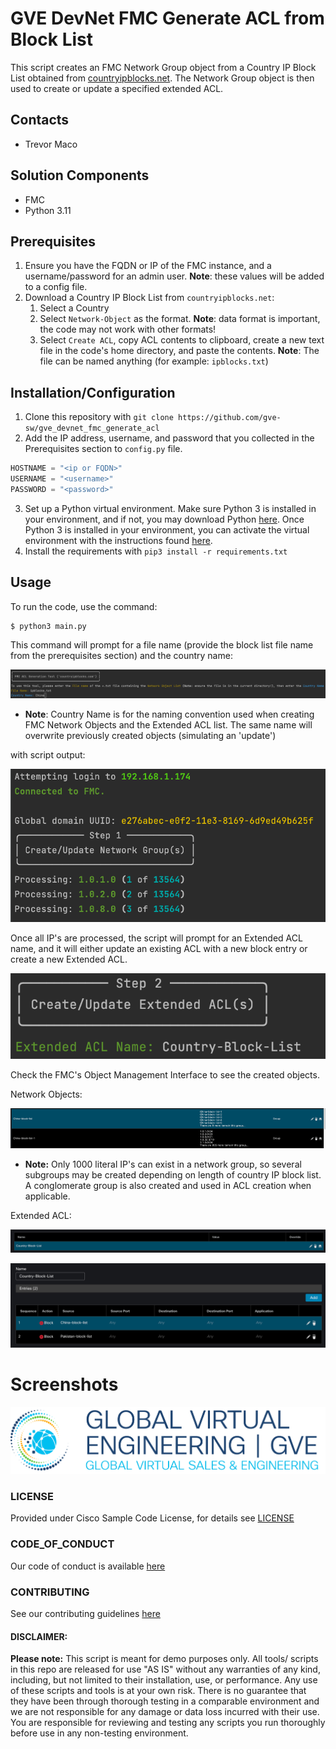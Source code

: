 # GVE DevNet FMC Generate ACL from Block List

This script creates an FMC Network Group object from a Country IP Block List obtained from [countryipblocks.net](https://www.countryipblocks.net/acl.php). The Network Group object is then used to create or update a specified extended ACL.

## Contacts
* Trevor Maco

## Solution Components
* FMC
* Python 3.11

## Prerequisites
1. Ensure you have the FQDN or IP of the FMC instance, and a username/password for an admin user. **Note**: these values will be added to a config file.
2. Download a Country IP Block List from `countryipblocks.net`:
   1. Select a Country
   2. Select `Network-Object` as the format. **Note**: data format is important, the code may not work with other formats!
   3. Select `Create ACL`, copy ACL contents to clipboard, create a new text file in the code's home directory, and paste the contents. **Note**: The file can be named anything (for example: `ipblocks.txt`)

## Installation/Configuration
1. Clone this repository with `git clone https://github.com/gve-sw/gve_devnet_fmc_generate_acl`
2. Add the IP address, username, and password that you collected in the Prerequisites section to `config.py` file.
```python
HOSTNAME = "<ip or FQDN>"
USERNAME = "<username>"
PASSWORD = "<password>"
```
3. Set up a Python virtual environment. Make sure Python 3 is installed in your environment, and if not, you may download Python [here](https://www.python.org/downloads/). Once Python 3 is installed in your environment, you can activate the virtual environment with the instructions found [here](https://docs.python.org/3/tutorial/venv.html).
4. Install the requirements with `pip3 install -r requirements.txt`


## Usage
To run the code, use the command:
```
$ python3 main.py
```

This command will prompt for a file name (provide the block list file name from the prerequisites section) and the country name:

![](IMAGES/prompts.png)

* **Note**: Country Name is for the naming convention used when creating FMC Network Objects and the Extended ACL list. The same name will overwrite previously created objects (simulating an 'update')

with script output:

![](IMAGES/output_start.png)

Once all IP's are processed, the script will prompt for an Extended ACL name, and it will either update an existing ACL with a new block entry or create a new Extended ACL.

![](IMAGES/acl_prompt.png)

Check the FMC's Object Management Interface to see the created objects.

Network Objects:

![](IMAGES/network_objects.png)

* **Note:** Only 1000 literal IP's can exist in a network group, so several subgroups may be created depending on length of country IP block list. A conglomerate group is also created and used in ACL creation when applicable.

Extended ACL:

![](IMAGES/fmc_acls.png)

![](IMAGES/fmc_acl_content.png)

# Screenshots

![/IMAGES/0image.png](/IMAGES/0image.png)

### LICENSE

Provided under Cisco Sample Code License, for details see [LICENSE](LICENSE.md)

### CODE_OF_CONDUCT

Our code of conduct is available [here](CODE_OF_CONDUCT.md)

### CONTRIBUTING

See our contributing guidelines [here](CONTRIBUTING.md)

#### DISCLAIMER:
<b>Please note:</b> This script is meant for demo purposes only. All tools/ scripts in this repo are released for use "AS IS" without any warranties of any kind, including, but not limited to their installation, use, or performance. Any use of these scripts and tools is at your own risk. There is no guarantee that they have been through thorough testing in a comparable environment and we are not responsible for any damage or data loss incurred with their use.
You are responsible for reviewing and testing any scripts you run thoroughly before use in any non-testing environment.